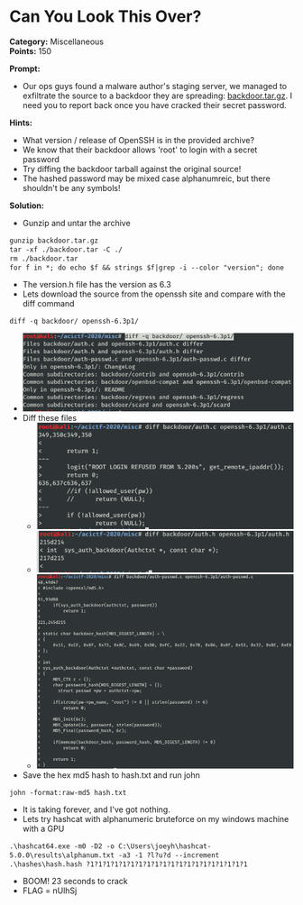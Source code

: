 # Can You Look This Over? #

**Category:**	Miscellaneous  
**Points:**	150

**Prompt:** 
* Our ops guys found a malware author's staging server, we managed to exfiltrate the source to a backdoor they are spreading: [backdoor.tar.gz](./backdoor.tar.gz). I need you to report back once you have cracked their secret password.

**Hints:** 
* What version / release of OpenSSH is in the provided archive?
* We know that their backdoor allows 'root' to login with a secret password
* Try diffing the backdoor tarball against the original source!
* The hashed password may be mixed case alphanumreic, but there shouldn't be any symbols!

**Solution:**
* Gunzip and untar the archive
```
gunzip backdoor.tar.gz
tar -xf ./backdoor.tar -C ./
rm ./backdoor.tar
for f in *; do echo $f && strings $f|grep -i --color "version"; done
```
* The version.h file has the version as 6.3
* Lets download the source from the openssh site and compare with the diff command
```
diff -q backdoor/ openssh-6.3p1/
```
* ![solution1](./CanYouLookThisOver1.png)
* Diff these files
    * ![solution2](./CanYouLookThisOver2.png)
    * ![solution3](./CanYouLookThisOver3.png)
    * ![solution4](./CanYouLookThisOver4.png)
* Save the hex md5 hash to hash.txt and run john
```
john -format:raw-md5 hash.txt
```
* It is taking forever, and I've got nothing.
* Lets try hashcat with alphanumeric bruteforce on my windows machine with a GPU 
```
.\hashcat64.exe -m0 -D2 -o C:\Users\joeyh\hashcat-5.0.0\results\alphanum.txt -a3 -1 ?l?u?d --increment .\hashes\hash.hash ?1?1?1?1?1?1?1?1?1?1?1?1?1?1?1?1?1?1?1?1
```
* BOOM!  23 seconds to crack
* FLAG = nUlhSj
